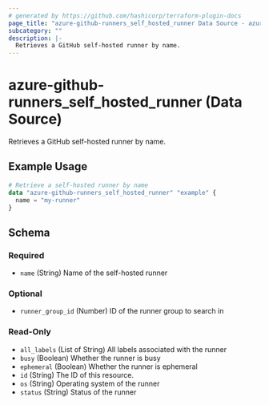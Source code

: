 ```yaml
---
# generated by https://github.com/hashicorp/terraform-plugin-docs
page_title: "azure-github-runners_self_hosted_runner Data Source - azure-github-runners"
subcategory: ""
description: |-
  Retrieves a GitHub self-hosted runner by name.
---
```


# azure-github-runners_self_hosted_runner (Data Source)

Retrieves a GitHub self-hosted runner by name.

## Example Usage

```terraform
# Retrieve a self-hosted runner by name
data "azure-github-runners_self_hosted_runner" "example" {
  name = "my-runner"
}
```

<!-- schema generated by tfplugindocs -->
## Schema

### Required

- `name` (String) Name of the self-hosted runner

### Optional

- `runner_group_id` (Number) ID of the runner group to search in

### Read-Only

- `all_labels` (List of String) All labels associated with the runner
- `busy` (Boolean) Whether the runner is busy
- `ephemeral` (Boolean) Whether the runner is ephemeral
- `id` (String) The ID of this resource.
- `os` (String) Operating system of the runner
- `status` (String) Status of the runner
